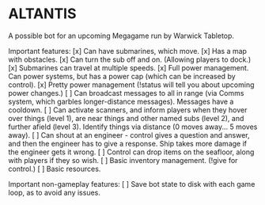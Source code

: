 # ALTANTIS
A possible bot for an upcoming Megagame run by Warwick Tabletop.

Important features:
[x] Can have submarines, which move.
[x] Has a map with obstacles.
[x] Can turn the sub off and on. (Allowing players to dock.)
[x] Submarines can travel at multiple speeds.
[x] Full power management. Can power systems, but has a power cap (which can be increased by control).
[x] Pretty power management (!status will tell you about upcoming power changes.)
[ ] Can broadcast messages to all in range (via Comms system, which garbles longer-distance messages). Messages have a cooldown.
[ ] Can activate scanners, and inform players when they hover over things (level 1), are near things and other named subs (level 2), and further afield (level 3). Identify things via distance (0 moves away... 5 moves away).
[ ] Can shout at an engineer - control gives a question and answer, and then the engineer has to give a response. Ship takes more damage if the engineer gets it wrong.
[ ] Control can drop items on the seafloor, along with players if they so wish.
[ ] Basic inventory management. (!give for control.)
[ ] Basic resources.

Important non-gameplay features:
[ ] Save bot state to disk with each game loop, as to avoid any issues.
